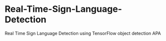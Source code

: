 # Real-Time-Sign-Language-Detection
Real Time Sign Language Detection using TensorFlow object detection APA
